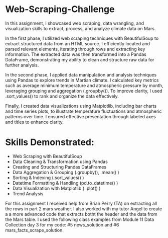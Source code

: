 # Web-Scraping-Challenge
In this assignment, I showcased web scraping, data wrangling, and visualization skills to extract, process, and analyze climate data on Mars.

In the first phase, I utilized web scraping techniques with BeautifulSoup to extract structured data from an HTML source. I efficiently located and parsed relevant elements, iterating through rows and extracting key information. The extracted data was then transformed into a Pandas DataFrame, demonstrating my ability to clean and structure raw data for further analysis.

In the second phase, I applied data manipulation and analysis techniques using Pandas to explore trends in Martian climate. I calculated key metrics such as average minimum temperature and atmospheric pressure by month, leveraging grouping and aggregation (.groupby()). To improve clarity, I used .sort_values() to rank and organize the data effectively.

Finally, I created data visualizations using Matplotlib, including bar charts and time series plots, to illustrate temperature fluctuations and atmospheric patterns over time. I ensured effective presentation through labeled axes and titles to enhance clarity.

# Skills Demonstrated:
* Web Scraping with BeautifulSoup
* Data Cleaning & Transformation using Pandas
* Creating and Structuring Pandas DataFrames
* Data Aggregation & Grouping (.groupby(), .mean() )
* Sorting & Indexing (.sort_values() )
* Datetime Formatting & Handling (pd.to_datetime() )
* Data Visualization with Matplotlib ( .plot() )
* Trend Analysis


For this assignment I received help from Brian Perry (TA) on extracting all the rows in part 2 mars weather.  I also worked with my tutor Angel to create a a more advanced code that extracts botht the header and the data from the Mars table. I used the following class examples from Module 11 Data Collection day 3 for my code: #5 news_solution and #6 mars_facts_scrape_solution.  